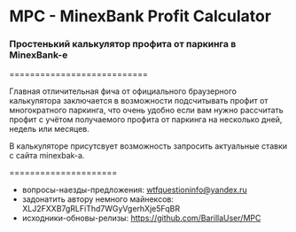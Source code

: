 # MPC - MinexBank Profit Calculator
<h3>Простенький калькулятор профита от паркинга в MinexBank-е</h3>
===========================

Главная отличительная фича от официального браузерного калькулятора заключается в
возможности подсчитывать профит от многократного паркинга, что очень удобно если вам нужно
рассчитать профит с учётом получаемого профита от паркинга на несколько дней, недель или месяцев.

В калькуляторе присутсвует возможность запросить актуальные ставки с сайта minexbak-a.

=====================
* вопросы-наезды-предложения: wtfquestioninfo@yandex.ru 
* задонатить автору немного майнексов: XLJ2FXXB7gRLFiThd7WGyVgerhXje5FqBR 
* исходники-обновы-релизы: https://github.com/BarillaUser/MPC
